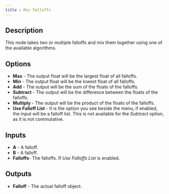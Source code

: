 ```yaml
---
title : Mix Falloffs
---
```


## Description

This node takes two or multiple falloffs and mix them together using one
of the available algorithms.

## Options

- **Max** - The output float will be the largest float of all
    falloffs.
- **Min** - The output float will be the lowest float of all falloffs.
- **Add** - The output will be the sum of the floats of the falloffs.
- **Subtract** - The output will be the difference between the floats
    of the falloffs.
- **Multiply** - The output will be the product of the floats of the
    falloffs.
- **Use Falloff List** - It is the option you see beside the menu, if
    enabled, the input will be a falloff list. This is not available
    for the *Subtract* option, as it is not commutative.

## Inputs

- **A** - A falloff.
- **B** - A falloff.
- **Falloffs**- The falloffs. If *Use Falloffs List* is enabled.

## Outputs

- **Falloff** - The actual falloff object.

